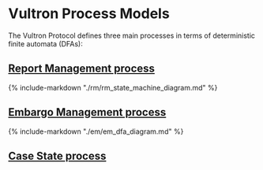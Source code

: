 # Vultron Process Models

The Vultron Protocol defines three main processes in terms of deterministic finite automata (DFAs):

## [Report Management process](rm/index.md)

{% include-markdown "./rm/rm_state_machine_diagram.md" %}

## [Embargo Management process](em/index.md)

{% include-markdown "./em/em_dfa_diagram.md" %}

## [Case State process](cs/index.md)
